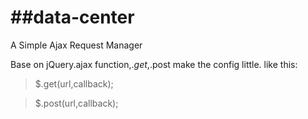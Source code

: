 ##data-center
===========

A Simple Ajax Request Manager 

Base on jQuery.ajax function,$.get,$.post make the config little. 
like this:

>$.get(url,callback); 
 
>$.post(url,callback);




